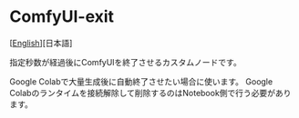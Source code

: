 # ComfyUI-exit

[<a href="README.md">English</a>][日本語]

指定秒数が経過後にComfyUIを終了させるカスタムノードです。

Google Colabで大量生成後に自動終了させたい場合に使います。
Google Colabのランタイムを接続解除して削除するのはNotebook側で行う必要があります。

